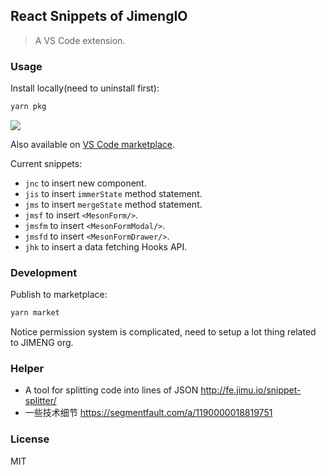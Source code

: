 ## React Snippets of JimengIO

> A VS Code extension.

### Usage

Install locally(need to uninstall first):

```bash
yarn pkg
```

![](https://segmentfault.com/img/remote/1460000018819754)

Also available on [VS Code marketplace](https://marketplace.visualstudio.com/itemdetails?itemName=chenyong.jimeng-react-snippets).

Current snippets:

- `jnc` to insert new component.
- `jis` to insert `immerState` method statement.
- `jms` to insert `mergeState` method statement.
- `jmsf` to insert `<MesonForm/>`.
- `jmsfm` to insert `<MesonFormModal/>`.
- `jmsfd` to insert `<MesonFormDrawer/>`.
- `jhk` to insert a data fetching Hooks API.

### Development

Publish to marketplace:

```bash
yarn market
```

Notice permission system is complicated, need to setup a lot thing related to JIMENG org.

### Helper

- A tool for splitting code into lines of JSON http://fe.jimu.io/snippet-splitter/
- 一些技术细节 https://segmentfault.com/a/1190000018819751

### License

MIT
